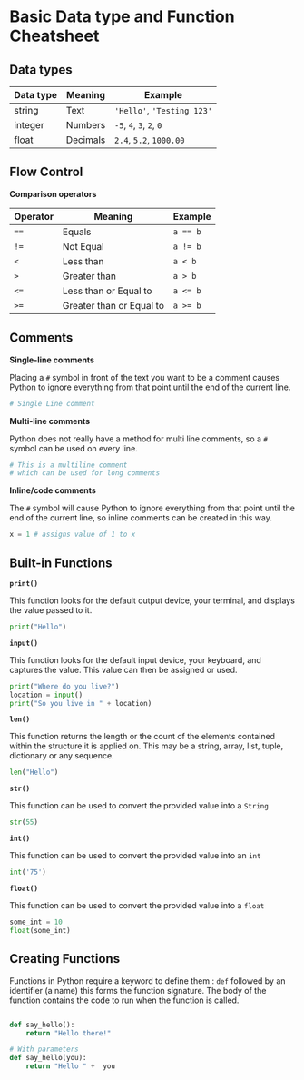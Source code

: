 # Basic Data type and Function Cheatsheet

## Data types

| Data type | Meaning | Example |
|-----------|---------|---------|
| string | Text | `'Hello'`, `'Testing 123'` |
| integer | Numbers | `-5`, `4`, `3`, `2`, `0` |
| float | Decimals | `2.4`, `5.2`, `1000.00` |

## Flow Control

__Comparison operators__

| Operator | Meaning | Example |
|----------|---------|---------|
| `==` | Equals | `a == b` |
| `!=` | Not Equal | `a != b` |
| `<` | Less than | `a < b` |
| `>` | Greater than | `a > b` |
| `<=` | Less than or Equal to | `a <= b` |
| `>=` | Greater than or Equal to | `a >= b` |

## Comments

__Single-line comments__

Placing a `#` symbol in front of the text you want to be a comment causes Python to ignore everything from that point until the end of the current line.

```python
# Single Line comment
```

__Multi-line comments__

Python does not really have a method for multi line comments, so a `#` symbol can be used on every line.

```python
# This is a multiline comment
# which can be used for long comments
```

__Inline/code comments__

The `#` symbol will cause Python to ignore everything from that point until the end of the current line, so inline comments can be created in this way.

```python
x = 1 # assigns value of 1 to x
```

## Built-in Functions

__`print()`__

This function looks for the default output device, your terminal, and displays the value passed to it.

```python
print("Hello")
```

__`input()`__

This function looks for the default input device, your keyboard, and captures the value. This value can then be assigned or used.

```python
print("Where do you live?")
location = input()
print("So you live in " + location)
```

__`len()`__

This function returns the length or the count of the elements contained within the structure it is applied on. This may be a string, array, list, tuple, dictionary or any sequence.

```python
len("Hello")
```

__`str()`__

This function can be used to convert the provided value into a `String`

```python
str(55)
```

__`int()`__

This function can be used to convert the provided value into an `int`

```python
int('75')
```

__`float()`__

This function can be used to convert the provided value into a `float`

```python
some_int = 10
float(some_int)
```

## Creating Functions

Functions in Python require a keyword to define them : `def` followed by an identifier (a name) this forms the function signature. The body of the function contains the code to run when the function is called.

```python

def say_hello():
    return "Hello there!"

# With parameters
def say_hello(you):
    return "Hello " +  you
```
